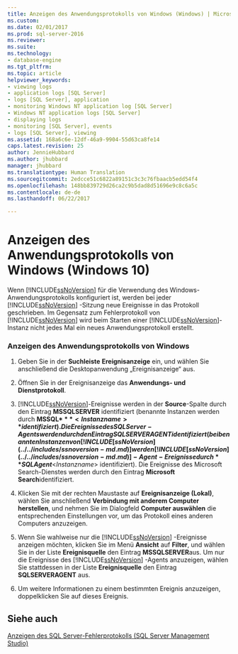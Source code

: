 ```yaml
---
title: Anzeigen des Anwendungsprotokolls von Windows (Windows) | Microsoft-Dokumentation
ms.custom: 
ms.date: 02/01/2017
ms.prod: sql-server-2016
ms.reviewer: 
ms.suite: 
ms.technology:
- database-engine
ms.tgt_pltfrm: 
ms.topic: article
helpviewer_keywords:
- viewing logs
- application logs [SQL Server]
- logs [SQL Server], application
- monitoring Windows NT application log [SQL Server]
- Windows NT application logs [SQL Server]
- displaying logs
- monitoring [SQL Server], events
- logs [SQL Server], viewing
ms.assetid: 168a6c6e-12df-46a9-9904-55d63ca8fe14
caps.latest.revision: 25
author: JennieHubbard
ms.author: jhubbard
manager: jhubbard
ms.translationtype: Human Translation
ms.sourcegitcommit: 2edcce51c6822a89151c3c3c76fbaacb5edd54f4
ms.openlocfilehash: 148bb839729d26ca2c9b5dad8d51696e9c8c6a5c
ms.contentlocale: de-de
ms.lasthandoff: 06/22/2017

---
```

# <a name="view-the-windows-application-log-windows-10"></a>Anzeigen des Anwendungsprotokolls von Windows (Windows 10)
  Wenn [!INCLUDE[ssNoVersion](../../includes/ssnoversion-md.md)] für die Verwendung des Windows-Anwendungsprotokolls konfiguriert ist, werden bei jeder [!INCLUDE[ssNoVersion](../../includes/ssnoversion-md.md)] -Sitzung neue Ereignisse in das Protokoll geschrieben. Im Gegensatz zum Fehlerprotokoll von [!INCLUDE[ssNoVersion](../../includes/ssnoversion-md.md)] wird beim Starten einer [!INCLUDE[ssNoVersion](../../includes/ssnoversion-md.md)]-Instanz nicht jedes Mal ein neues Anwendungsprotokoll erstellt.  
  
### <a name="view-the-windows-application-log"></a>Anzeigen des Anwendungsprotokolls von Windows  
  
1.  Geben Sie in der **Suchleiste** **Ereignisanzeige** ein, und wählen Sie anschließend die Desktopanwendung „Ereignisanzeige“ aus.
  
2.  Öffnen Sie in der Ereignisanzeige das **Anwendungs- und Dienstprotokoll**.    
3.  [!INCLUDE[ssNoVersion](../../includes/ssnoversion-md.md)]-Ereignisse werden in der **Source**-Spalte durch den Eintrag **MSSQLSERVER** identifiziert (benannte Instanzen werden durch **MSSQL$***<Instanzname>* identifiziert). Die Ereignisse des SQL Server-Agents werden durch den Eintrag SQLSERVERAGENT identifiziert (bei benannten Instanzen von [!INCLUDE[ssNoVersion](../../includes/ssnoversion-md.md)] werden [!INCLUDE[ssNoVersion](../../includes/ssnoversion-md.md)]-Agent-Ereignisse durch **SQLAgent$**\<*Instanzname*> identifiziert). Die Ereignisse des Microsoft Search-Dienstes werden durch den Eintrag **Microsoft Search**identifiziert.  
  
4.  Klicken Sie mit der rechten Maustaste auf **Ereignisanzeige (Lokal)**, wählen Sie anschließend **Verbindung mit anderem Computer herstellen**, und nehmen Sie im Dialogfeld **Computer auswählen** die entsprechenden Einstellungen vor, um das Protokoll eines anderen Computers anzuzeigen.  
  
5.  Wenn Sie wahlweise nur die [!INCLUDE[ssNoVersion](../../includes/ssnoversion-md.md)] -Ereignisse anzeigen möchten, klicken Sie im Menü **Ansicht** auf **Filter**, und wählen Sie in der Liste **Ereignisquelle** den Eintrag **MSSQLSERVER**aus. Um nur die Ereignisse des [!INCLUDE[ssNoVersion](../../includes/ssnoversion-md.md)] -Agents anzuzeigen, wählen Sie stattdessen in der Liste **Ereignisquelle** den Eintrag **SQLSERVERAGENT** aus.  
  
6.  Um weitere Informationen zu einem bestimmten Ereignis anzuzeigen, doppelklicken Sie auf dieses Ereignis.  
  
## <a name="see-also"></a>Siehe auch  
 [Anzeigen des SQL Server-Fehlerprotokolls &#40;SQL Server Management Studio&#41;](../../relational-databases/performance/view-the-sql-server-error-log-sql-server-management-studio.md)  
  
  

